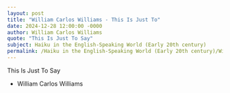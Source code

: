 ```yaml
---
layout: post
title: "William Carlos Williams - This Is Just To"
date: 2024-12-28 12:00:00 -0000
author: William Carlos Williams
quote: "This Is Just To Say"
subject: Haiku in the English-Speaking World (Early 20th century)
permalink: /Haiku in the English-Speaking World (Early 20th century)/William Carlos Williams/William Carlos Williams - This Is Just To
---
```


This Is Just To Say

- William Carlos Williams
